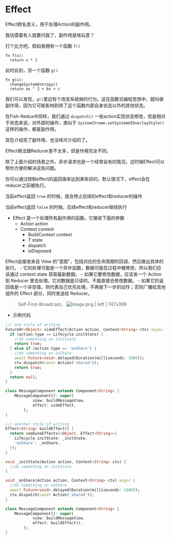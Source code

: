 # Effect

Effect顾名思义，用于处理Action的副作用。

我估摸着有人就要问我了，副作用是啥玩意？

打个比方吧，假如我拥有一个函数 `f()`

```text
fn f(x):
  return x * 1
```

此时此刻，另一个函数 `g()`

```text
fn g(x):
  changeSystemEntropy()
  return ax ^ 2 + bx + c
```

我们可以发现，`g()`里边有个改变系统熵的行为。这在函数式编程思想中，就叫做副作用，因为它可能影响到除了这个函数内部自身状态以外的其他状态。

在Fish-Redux中同样，我们通过 `dispatch()` 一些action实现状态修改，但是相对于状态来说，对外部的操作，类似于 `SystemChrome.setSystemUIOverlayStyle()`这样的操作，都是副作用。

现在介绍完了副作用，也没啥可介绍的了。

Effect用法跟Reducer差不太多，但是作用完全不同。

除了上面介绍的场景之外，异步请求也是一个经常会有的情况，这时候Effect可以帮你方便的解决这些问题。

你可以通过控制effect的返回值来达到某些目的，默认情况下，effect会在reducer之前被执行。

当前effect返回 `true` 的时候，就会停止后续的effect和reducer的操作

当前effect返回 `false` 的时候，后续effect和reducer继续执行

-   Effect 是一个处理所有副作用的函数。它接收下面的参数
    -   Action action
    -   Context context
        -   BuildContext context
        -   T state
        -   dispatch
        -   isDisposed
        
Effect会接收来自 View 的“意图”，包括对应的生命周期的回调，然后做出具体的执行。
    -   它的处理可能是一个异步函数，数据可能在过程中被修改，所以我们应该通过 context.state 获取最新数据。
    -   如果它要修改数据，应该发一个 Action 到 Reducer 里去处理。它对数据是只读的，不能直接去修改数据。
    -   如果它的返回值是一个非空值，则代表自己优先处理，不再做下一步的动作；否则广播给其他组件的 Effect 部分，同时发送给 Reducer。

> Self-First-Broadcast。
> ![image.png | left | 747x399](https://cdn.nlark.com/lark/0/2018/png/82574/1545365233153-4c8105b4-050c-49e6-be02-dbf28a861caa.png)

-   示例代码

```dart
/// one style of writing
FutureOr<Object> sideEffect(Action action, Context<String> ctx) async {
  if (action.type == Lifecycle.initState) {
    //do something on initState
    return true;
  } else if (action.type == 'onShare') {
    //do something on onShare
    await Future<void>.delayed(Duration(milliseconds: 1000));
    ctx.dispatch(const Action('shared'));
    return true;
  }
  return null;
}

class MessageComponent extends Component<String> {
    MessageComponent(): super(
            view: buildMessageView,
            effect: sideEffect,
        );
}
```

```dart
/// another style of writing
Effect<String> buildEffect() {
  return combineEffects(<Object, Effect<String>>{
    Lifecycle.initState: _initState,
    'onShare': _onShare,
  });
}

void _initState(Action action, Context<String> ctx) {
  //do something on initState
}

void _onShare(Action action, Context<String> ctx) async {
  //do something on onShare
  await Future<void>.delayed(Duration(milliseconds: 1000));
  ctx.dispatch(const Action('shared'));
}

class MessageComponent extends Component<String> {
    MessageComponent(): super(
            view: buildMessageView,
            effect: buildEffect(),
        );
}
```
